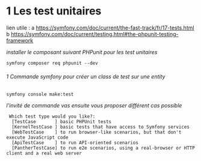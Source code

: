 # 1 Les test unitaires
lien utile :
a https://symfony.com/doc/current/the-fast-track/fr/17-tests.html
b https://symfony.com/doc/current/testing.html#the-phpunit-testing-framework

_installer le composant suivant PHPunit pour les test unitaires_
```
symfony composer req phpunit --dev
```
###### 1 Commande symfony pour créer un class de test sur une entity 
```
symfony console make:test
```
_l'invité de commande vas ensuite vous proposer différent cas possible_
```
 Which test type would you like?:
  [TestCase       ] basic PHPUnit tests
  [KernelTestCase ] basic tests that have access to Symfony services
  [WebTestCase    ] to run browser-like scenarios, but that don't execute JavaScript code
  [ApiTestCase    ] to run API-oriented scenarios
  [PantherTestCase] to run e2e scenarios, using a real-browser or HTTP client and a real web server
```